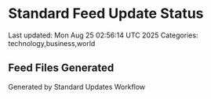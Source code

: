 # Standard Feed Update Status
Last updated: Mon Aug 25 02:56:14 UTC 2025
Categories: technology,business,world

## Feed Files Generated

Generated by Standard Updates Workflow
